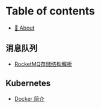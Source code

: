 # Table of contents

* [🏦 About](README.md)

## 消息队列 <a href="#mq" id="mq"></a>

* [RocketMQ存储结构解析](mq/rocketmq-store.md)

## Kubernetes

* [Docker 简介](kubernetes/docker-jian-jie.md)
